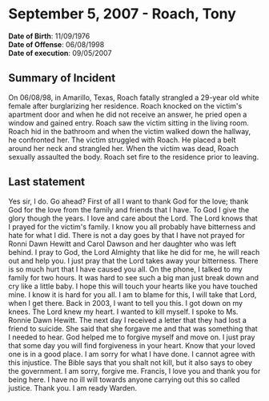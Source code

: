 # September 5, 2007 - Roach, Tony

**Date of Birth**: 11/09/1976<br/>
**Date of Offense**: 06/08/1998<br/>
**Date of execution**: 09/05/2007<br/>

## Summary of Incident
On 06/08/98, in Amarillo, Texas, Roach fatally strangled a 29-year old white female after burglarizing her residence. Roach knocked on the victim's apartment door and when he did not receive an answer, he pried open a window and gained entry. Roach saw the victim sitting in the living room. Roach hid in the bathroom and when the victim walked down the hallway, he confronted her. The victim struggled with Roach. He placed a belt around her neck and strangled her. When the victim was dead, Roach sexually assaulted the body. Roach set fire to the residence prior to leaving.

## Last statement
Yes sir, I do. Go ahead? First of all I want to thank God for the love; thank God for the love from the family and friends that I have. To God I give the glory though the years. I love and care about the Lord. The Lord knows that I prayed for the victim's family. I know you all probably have bitterness and hate for what I did. There is not a day goes by that I have not prayed for Ronni Dawn Hewitt and Carol Dawson and her daughter who was left behind. I pray to God, the Lord Almighty that like he did for me, he will reach out and help you. I just pray that the Lord takes away your bitterness. There is so much hurt that I have caused you all. On the phone, I talked to my family for two hours. It was hard to see such a big man just break down and cry like a little baby. I hope this will touch your hearts like you have touched mine. I know it is hard for you all. I am to blame for this, I will take that Lord, when I get there. Back in 2003, I want to tell you this. I got down on my knees. The Lord knew my heart. I wanted to kill myself. I spoke to Ms. Ronnie Dawn Hewitt. The next day I received a letter that they had lost a friend to suicide. She said that she forgave me and that was something that I needed to hear. God helped me to forgive myself and move on. I just pray that some day you will find forgiveness in your heart. Know that your loved one is in a good place. I am sorry for what I have done. I cannot agree with this injustice. The Bible says that you shalt not kill, but it also says to obey the government. I am sorry, forgive me. Francis, I love you and thank you for being here. I have no ill will towards anyone carrying out this so called justice. Thank you. I am ready Warden.